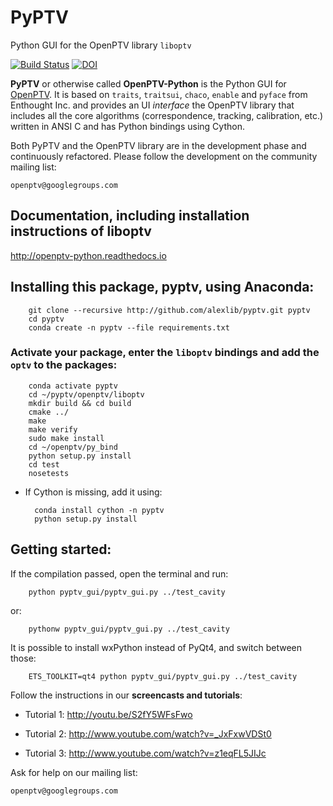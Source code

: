 # PyPTV
Python GUI for the OpenPTV library `liboptv`


[![Build Status](https://travis-ci.org/alexlib/pyptv.svg?branch=master)](https://travis-ci.org/alexlib/pyptv) [![DOI](https://zenodo.org/badge/121291437.svg)](https://zenodo.org/badge/latestdoi/121291437)




**PyPTV** or otherwise called **OpenPTV-Python** is the Python GUI for [OpenPTV](http://www.openptv.net). It is based on `traits`, `traitsui`, `chaco`, `enable` and `pyface` from Enthought Inc. and provides an UI *interface* the OpenPTV library that includes all the core algorithms (correspondence, tracking, calibration, etc.) written in ANSI C and has Python bindings using Cython.  

Both PyPTV and the OpenPTV library are in the development phase and continuously refactored. Please follow the development on the community mailing list:

	openptv@googlegroups.com


## Documentation, including installation instructions of liboptv

<http://openptv-python.readthedocs.io>


## Installing this package, pyptv, using Anaconda:

        git clone --recursive http://github.com/alexlib/pyptv.git pyptv
        cd pyptv
        conda create -n pyptv --file requirements.txt

### Activate your package, enter the `liboptv` bindings and add the `optv` to the packages:

		conda activate pyptv
		cd ~/pyptv/openptv/liboptv
		mkdir build && cd build
		cmake ../
		make
		make verify
		sudo make install
		cd ~/openptv/py_bind
		python setup.py install
		cd test
		nosetests
	
* If Cython is missing, add it using:

		conda install cython -n pyptv
		python setup.py install


## Getting started:

If the compilation passed, open the terminal and run:  

		python pyptv_gui/pyptv_gui.py ../test_cavity
		
or:  

		pythonw pyptv_gui/pyptv_gui.py ../test_cavity
		
It is possible to install wxPython instead of PyQt4, and switch between those:  

		ETS_TOOLKIT=qt4 python pyptv_gui/pyptv_gui.py ../test_cavity

Follow the instructions in our **screencasts and tutorials**:
  
  *  Tutorial 1: <http://youtu.be/S2fY5WFsFwo>  
  
  *  Tutorial 2: <http://www.youtube.com/watch?v=_JxFxwVDSt0>   
  
  *  Tutorial 3: <http://www.youtube.com/watch?v=z1eqFL5JIJc>  
  
  
Ask for help on our mailing list:

	openptv@googlegroups.com



